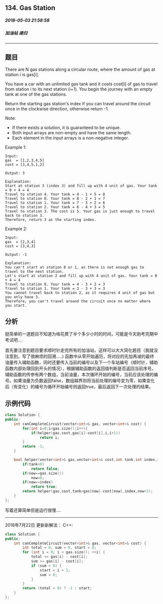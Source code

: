 ## 134. Gas Station
##### 2018-05-03 21:58:58
##### 加油站 递归
***
## 题目
There are N gas stations along a circular route, where the amount of gas at station i is gas[i].

You have a car with an unlimited gas tank and it costs cost[i] of gas to travel from station i to its next station (i+1). You begin the journey with an empty tank at one of the gas stations.

Return the starting gas station's index if you can travel around the circuit once in the clockwise direction, otherwise return -1.

Note:

- If there exists a solution, it is guaranteed to be unique.
- Both input arrays are non-empty and have the same length.
- Each element in the input arrays is a non-negative integer.

Example 1:
```
Input:
gas  = [1,2,3,4,5]
cost = [3,4,5,1,2]

Output: 3

Explanation:
Start at station 3 (index 3) and fill up with 4 unit of gas. Your tank = 0 + 4 = 4
Travel to station 4. Your tank = 4 - 1 + 5 = 8
Travel to station 0. Your tank = 8 - 2 + 1 = 7
Travel to station 1. Your tank = 7 - 3 + 2 = 6
Travel to station 2. Your tank = 6 - 4 + 3 = 5
Travel to station 3. The cost is 5. Your gas is just enough to travel back to station 3.
Therefore, return 3 as the starting index.
```
Example 2:
```
Input:
gas  = [2,3,4]
cost = [3,4,3]

Output: -1

Explanation:
You can't start at station 0 or 1, as there is not enough gas to travel to the next station.
Let's start at station 2 and fill up with 4 unit of gas. Your tank = 0 + 4 = 4
Travel to station 0. Your tank = 4 - 3 + 2 = 3
Travel to station 1. Your tank = 3 - 3 + 3 = 3
You cannot travel back to station 2, as it requires 4 unit of gas but you only have 3.
Therefore, you can't travel around the circuit once no matter where you start.
```
## 分析
挺简单的一道题目不知道为啥花费了半个多少小时的时间，可能是今天刚考完期中考试吧....

首先要注意到题目要求顺时针走完所有的加油站，这样可以大大简化题目（我就没注意到，写了很麻烦的回溯.....)
函数中从零开始遍历，将对应的先加再减的最终油量传入辅助函数，同时还要传入当前的编号以及下一个车站编号（顺时针，辅助函数内部处理回到开头的情况），根据辅助函数的返回值判断是否返回当前序号。
辅助函数的传参有两个数组，当前油量，本次循环开始的编号，当前应该处理的编号。如果油量为负数返回false，数组越界则将当前处理的编号变为零，如果变化后（有变化）的编号为循环开始编号则返回true，最后返回下一次处理的结果。
## 示例代码
```cpp
class Solution {
public:
    int canCompleteCircuit(vector<int>& gas, vector<int>& cost) {
        for(int i=0;i<gas.size();i++){
            if(helper(gas,cost,gas[i]-cost[i],i,i+1))
                return i;
        }
        return -1;
    }

    bool helper(vector<int>& gas,vector<int>& cost,int tank,int index,int now){
        if(tank<0)
            return false;
        if(now==gas.size())
            now=0;
        if(now==index)
            return true;
        return helper(gas,cost,tank+gas[now]-cost[now],index,now+1);
    }
};
```
写着还算简单但是运行很慢....
***
2018年7月22日 更新新解法：
C++:
```cpp
class Solution {
public:
    int canCompleteCircuit(vector<int>& gas, vector<int>& cost) {
        int total = 0, sum = 0, start = 0;
        for (int i = 0; i < gas.size(); ++i) {
            total += gas[i] - cost[i];
            sum += gas[i] - cost[i];
            if (sum < 0) {
                start = i + 1;
                sum = 0;
            }
        }
        return (total < 0) ? -1 : start;
    }
};
```
